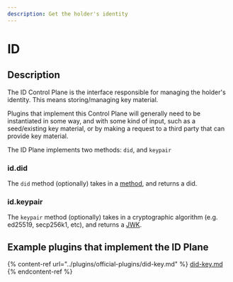 ```yaml
---
description: Get the holder's identity
---
```


# ID

## Description

The ID Control Plane is the interface responsible for managing the holder's identity. This means storing/managing key material.

Plugins that implement this Control Plane will generally need to be instantiated in some way, and with some kind of input, such as a seed/existing key material, or by making a request to a third party that can provide key material.

The ID Plane implements two methods: `did`, and `keypair`

### id.did

The `did` method (optionally) takes in a [method](https://www.w3.org/TR/did-core/#methods), and returns a did.

### id.keypair

The `keypair` method (optionally) takes in a cryptographic algorithm (e.g. ed25519, secp256k1, etc), and returns  a [JWK](https://www.rfc-editor.org/rfc/rfc7517).

## Example plugins that implement the ID Plane

{% content-ref url="../plugins/official-plugins/did-key.md" %}
[did-key.md](../plugins/official-plugins/did-key.md)
{% endcontent-ref %}
